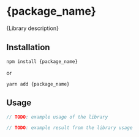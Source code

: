 # {package_name}

{Library description}

## Installation

```
npm install {package_name}
```

or

```
yarn add {package_name}
```

## Usage

```ts
// TODO: example usage of the library
```

```ts
// TODO: example result from the library usage
```
